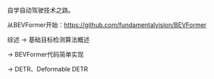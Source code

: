 自学自动驾驶技术之路。

从BEVFormer开始：https://github.com/fundamentalvision/BEVFormer

综述 -> 基础目标检测算法概述 

-> BEVFormer代码简单实现

-> DETR、Deformable DETR